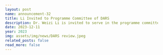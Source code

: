```yaml
---
layout: post
name: announcement-32
title: Li Invited to Programme Committee of DARS
description: Dr. Weizi Li is invited to serve in the programme committee of <a href="https://dars2024.engineering.cornell.edu/"> DARS 2024 </a>.
date: 2023-12-11
year: 2023
img: assets/img/news/DARS review.jpeg
related_posts: false
read_more: false 
---
```

